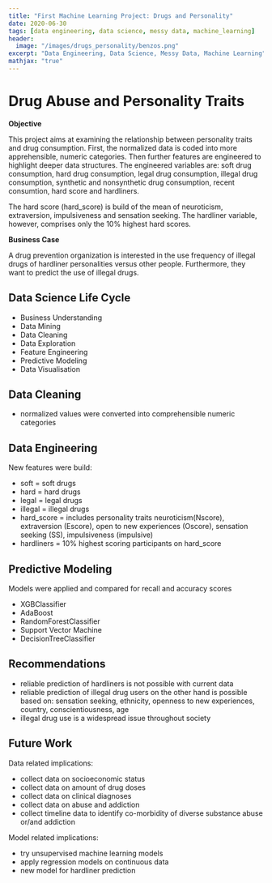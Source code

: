 ```yaml
---
title: "First Machine Learning Project: Drugs and Personality"
date: 2020-06-30
tags: [data engineering, data science, messy data, machine_learning]
header:
  image: "/images/drugs_personality/benzos.png"
excerpt: "Data Engineering, Data Science, Messy Data, Machine Learning"
mathjax: "true"
---
```


# Drug Abuse and Personality Traits

**Objective**

This project aims at examining the relationship between personality traits and drug consumption.
First, the normalized data is coded into more apprehensible, numeric categories. 
Then further features are engineered to highlight deeper data structures. The engineered variables are: soft drug consumption, hard drug consumption, legal drug consumption, illegal drug consumption, synthetic and nonsynthetic drug consumption, recent consumtion, hard score and hardliners.

The hard score (hard_score) is build of the mean of neuroticism, extraversion, impulsiveness and sensation seeking. The hardliner variable, however, comprises only the 10% highest hard scores. 

**Business Case**

A drug prevention organization is interested in the use frequency of illegal drugs of hardliner personalities versus other people. Furthermore, they want to predict the use of illegal drugs.


## Data Science Life Cycle
- Business Understanding
- Data Mining
- Data Cleaning
- Data Exploration
- Feature Engineering
- Predictive Modeling
- Data Visualisation

## Data Cleaning
- normalized values were converted into comprehensible numeric categories

## Data Engineering
New features were build: 
+ soft = soft drugs
+ hard = hard drugs
+ legal = legal drugs
+ illegal = illegal drugs
+ hard_score = includes personality traits neuroticism(Nscore), extraversion (Escore), open to new experiences (Oscore), sensation seeking (SS), impulsiveness (impulsive)
+ hardliners = 10% highest scoring participants on hard_score

## Predictive Modeling
Models were applied and compared for recall and accuracy scores
+ XGBClassifier
+ AdaBoost
+ RandomForestClassifier
+ Support Vector Machine
+ DecisionTreeClassifier

## Recommendations
+ reliable prediction of hardliners is not possible with current data
+ reliable prediction of illegal drug users on the other hand is possible based on: 
sensation seeking, ethnicity, openness to new experiences, country, conscientiousness,  age
+ illegal drug use is a widespread issue throughout society


## Future Work
Data related implications:
+ collect data on socioeconomic status
+ collect data on amount of drug doses
+ collect data on clinical diagnoses
+ collect data on abuse and addiction
+ collect timeline data to identify co-morbidity of diverse substance abuse or/and addiction

Model related implications: 
+ try unsupervised machine learning models 
+ apply regression models on continuous data
+ new model for hardliner prediction

